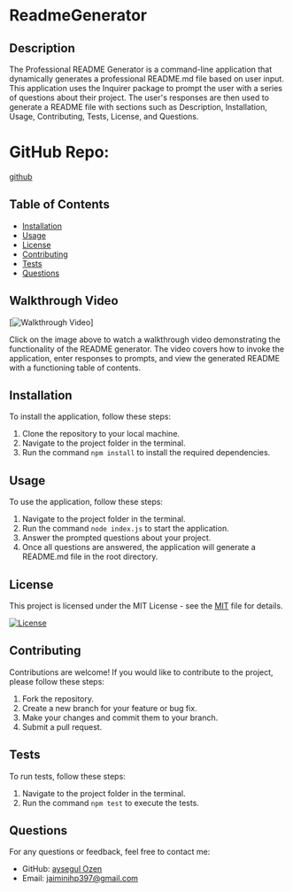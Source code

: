 # ReadmeGenerator

## Description

The Professional README Generator is a command-line application that dynamically generates a professional README.md file based on user input. This application uses the Inquirer package to prompt the user with a series of questions about their project. The user's responses are then used to generate a README file with sections such as Description, Installation, Usage, Contributing, Tests, License, and Questions.

# GitHub Repo:
[github](https://github.com/jaiminiprajapati/ReadmeGenerator)

## Table of Contents

- [Installation](#installation)
- [Usage](#usage)
- [License](#license)
- [Contributing](#contributing)
- [Tests](#tests)
- [Questions](#questions)


## Walkthrough Video

[![Walkthrough Video](./starter/assets/walkthrough.gif)]

Click on the image above to watch a walkthrough video demonstrating the functionality of the README generator. The video covers how to invoke the application, enter responses to prompts, and view the generated README with a functioning table of contents.

## Installation

To install the application, follow these steps:

1. Clone the repository to your local machine.
2. Navigate to the project folder in the terminal.
3. Run the command `npm install` to install the required dependencies.


## Usage

To use the application, follow these steps:

1. Navigate to the project folder in the terminal.
2. Run the command `node index.js` to start the application.
3. Answer the prompted questions about your project.
4. Once all questions are answered, the application will generate a README.md file in the root directory.

## License

This project is licensed under the MIT License - see the [MIT](MIT) file for details.

[![License](https://img.shields.io/badge/license-MIT-blue.svg)](https://opensource.org/licenses/MIT)

## Contributing

Contributions are welcome! If you would like to contribute to the project, please follow these steps:

1. Fork the repository.
2. Create a new branch for your feature or bug fix.
3. Make your changes and commit them to your branch.
4. Submit a pull request.

## Tests

To run tests, follow these steps:

1. Navigate to the project folder in the terminal.
2. Run the command `npm test` to execute the tests.

## Questions

For any questions or feedback, feel free to contact me:

- GitHub: [aysegul Ozen](https://github.com/jaiminiprajapati)
- Email: jaiminihp397@gmail.com